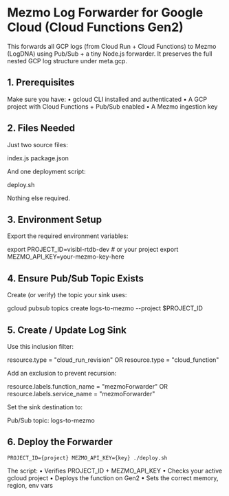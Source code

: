 
# Mezmo Log Forwarder for Google Cloud (Cloud Functions Gen2)

This forwards all GCP logs (from Cloud Run + Cloud Functions) to Mezmo (LogDNA) using Pub/Sub + a tiny Node.js forwarder.
It preserves the full nested GCP log structure under meta.gcp.

## 1. Prerequisites

Make sure you have:
	•	gcloud CLI installed and authenticated
	•	A GCP project with Cloud Functions + Pub/Sub enabled
	•	A Mezmo ingestion key

## 2. Files Needed

Just two source files:

index.js
package.json

And one deployment script:

deploy.sh

Nothing else required.

## 3. Environment Setup

Export the required environment variables:

export PROJECT_ID=visibl-rtdb-dev        # or your project
export MEZMO_API_KEY=your-mezmo-key-here

## 4. Ensure Pub/Sub Topic Exists

Create (or verify) the topic your sink uses:

gcloud pubsub topics create logs-to-mezmo --project $PROJECT_ID

## 5. Create / Update Log Sink

Use this inclusion filter:

resource.type = "cloud_run_revision" OR resource.type = "cloud_function"

Add an exclusion to prevent recursion:

resource.labels.function_name = "mezmoForwarder" OR resource.labels.service_name = "mezmoForwarder"

Set the sink destination to:

Pub/Sub topic: logs-to-mezmo

## 6. Deploy the Forwarder


`PROJECT_ID={project} MEZMO_API_KEY={key} ./deploy.sh`

The script:
	•	Verifies PROJECT_ID + MEZMO_API_KEY
	•	Checks your active gcloud project
	•	Deploys the function on Gen2
	•	Sets the correct memory, region, env vars